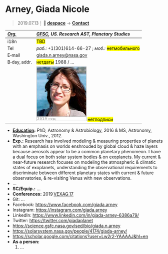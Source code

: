 # Arney, Giada Nicole
> 2019.07.13 ┊ **🚀 [despace](index.md)** → **[Contact](contact.md)**

|*[Org.](contact.md)*|*[GFSC](03_gfsc.md), US. Research AST, Planetary Studies*|
|:--|:--|
|i18n| <mark>TBD</mark> |
|Tel|*раб.:* +1(301)614-66-27 ; *моб.:* <mark>нетмобильного</mark> |
|E‑mail| <giada.n.arney@nasa.gov> |
|B‑day, addr.| <mark>нетдаты</mark> 1988 / … |
|| [![](f/contact/a/arney_001_photo_thumb.jpg)](f/contact/a/arney_001_photo.jpg) <mark>нетподписи</mark> |

   - **[Education](edu.md):** PhD, Astronomy & Astrobiology, 2016 & MS, Astronomy, Washington Univ., 2012.
   - **Exp.:** Research has involved modeling & measuring properties of planets with an emphasis on worlds enshrouded by global cloud & haze layers because aerosols appear to be a common planetary phenomeon. I have a dual focus on both solar system bodies & on exoplanets. My current & near-future research focuses on modeling the atmospheric & climatic states of exoplanets, understanding the observational requirements to discriminate between different planetary states with current & future observatories, & re-visiting Venus with new observations.
   - …
   - **SC/Equip.:** …
   - **Conferences:** 2019 [VEXAG 17](vexag_2019.md)
   - Git: …
   - Facebook: <https://www.facebook.com/giada.arney>
   - Instagram: <https://instagram.com/giada.arney>
   - LinkedIn: <https://www.linkedin.com/in/giada-arney-6386a79/>
   - Twitter: <https://twitter.com/giadaplanet>
   - <https://science.gsfc.nasa.gov/sed/bio/giada.n.arney>
   - <https://solarsystem.nasa.gov/people/4174/giada-arney/>
   - <https://scholar.google.com/citations?user=Lw2r2-YAAAAJ&hl=en>
   - **As a person:**
      1. …
